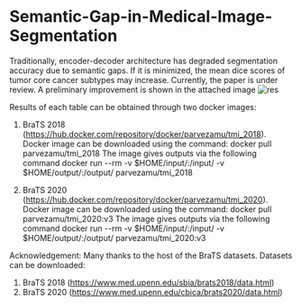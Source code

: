 # Semantic-Gap-in-Medical-Image-Segmentation
Traditionally, encoder-decoder architecture has degraded segmentation accuracy due to semantic gaps. If it is minimized, the mean dice scores of tumor core cancer subtypes may increase. Currently, the paper is under review.
 A preliminary improvement is shown in the attached image 
 ![res](https://user-images.githubusercontent.com/23691260/214847816-404e3858-b2e8-4bdb-bd4b-cce695296f06.jpeg)

 Results of each table can be obtained through two docker images:
 1. BraTS 2018 (https://hub.docker.com/repository/docker/parvezamu/tmi_2018). Docker image can be downloaded using the command: docker pull parvezamu/tmi_2018
 The image gives outputs via the following command
 docker run --rm -v $HOME/input/:/input/ -v $HOME/output/:/output/ parvezamu/tmi_2018
 
 2. BraTS 2020 (https://hub.docker.com/repository/docker/parvezamu/tmi_2020). Docker image can be downloaded using the command: docker pull parvezamu/tmi_2020:v3
 The image gives outputs via the following command
 docker run --rm -v $HOME/input/:/input/ -v $HOME/output/:/output/ parvezamu/tmi_2020:v3
 

Acknowledgement:
Many thanks to the host of the BraTS datasets.
Datasets can be downloaded:
1. BraTS 2018 (https://www.med.upenn.edu/sbia/brats2018/data.html) 
2. BraTS 2020 (https://www.med.upenn.edu/cbica/brats2020/data.html)

